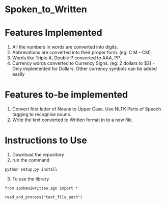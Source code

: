 # Spoken_to_Written

# Features Implemented

1. All the numbers in words are converted into digits.
2. Abbrevations are converted into their proper form. (eg: C M - CM)
3. Words like Triple A, Double P converted to AAA, PP.
4. Currency words converted to Currency Signs. (eg: 2 dollars to $2) - Only implemented for Dollars. Other currency symbols can be added easily


# Features to-be implemented

1. Convert first letter of Nouns to Upper Case. Use NLTK Parts of Speech tagging to recognise nouns.
2. Write the text converted to Written format in to a new file.

# Instructions to Use

1. Download the repository
2. run the command
```
python setup.py install

```
3. To use the library
```
from spoken2written.agn import *

read_and_process("text_file_path")

```
